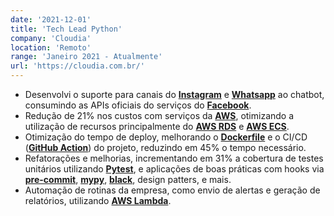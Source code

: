 ```yaml
---
date: '2021-12-01'
title: 'Tech Lead Python'
company: 'Cloudia'
location: 'Remoto'
range: 'Janeiro 2021 - Atualmente'
url: 'https://cloudia.com.br/'
---
```


- Desenvolvi o suporte para canais do [**Instagram**](https://www.instagram.com/) e [**Whatsapp**](https://www.whatsapp.com/) ao chatbot, consumindo as APIs oficiais do serviços do [**Facebook**](https://developers.facebook.com/).
- Redução de 21% nos custos com serviços da [**AWS**](https://aws.amazon.com/pt), otimizando a utilização de recursos principalmente do [**AWS RDS**](https://aws.amazon.com/pt/rds/) e [**AWS ECS**](https://aws.amazon.com/pt/ecs/).
- Otimização do tempo de deploy, melhorando o [**Dockerfile**](https://www.docker.com/) e o CI/CD ([**GitHub Action**](https://github.com/features/actions)) do projeto, reduzindo em 45% o tempo necessário.
- Refatorações e melhorias, incrementando em 31% a cobertura de testes unitários utilizando [**Pytest**](https://docs.pytest.org/), e aplicações de boas práticas com hooks via [**pre-commit**](https://pre-commit.com/), [**mypy**](http://www.mypy-lang.org/), [**black**](https://github.com/psf/black), design patters, e mais.
- Automação de rotinas da empresa, como envio de alertas e geração de relatórios, utilizando [**AWS Lambda**](https://aws.amazon.com/pt/lambda/).
